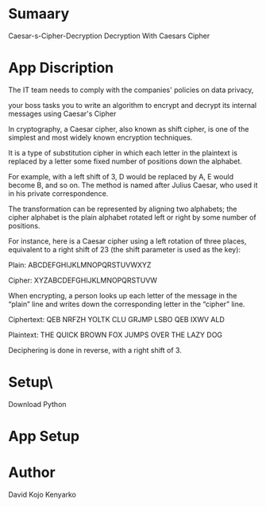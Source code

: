 # Sumaary
Caesar-s-Cipher-Decryption
Decryption With Caesars Cipher
# App Discription
The IT team needs to comply with the companies' policies on data privacy,  

your boss tasks you to write an algorithm to encrypt and decrypt its internal messages using Caesar's Cipher

In cryptography, a Caesar cipher, also known as shift cipher, is one of the simplest and most widely known encryption techniques. 

It is a type of substitution cipher in which each letter in the plaintext is replaced by a letter some fixed number of positions down the alphabet. 

For example, with a left shift of 3, D would be replaced by A, E would become B, and so on. The method is named after Julius Caesar, who used it in his private correspondence.

The transformation can be represented by aligning two alphabets; the cipher alphabet is the plain alphabet rotated left or right by some number of positions. 

For instance, here is a Caesar cipher using a left rotation of three places, equivalent to a right shift of 23 (the shift parameter is used as the key):

Plain:  ABCDEFGHIJKLMNOPQRSTUVWXYZ

Cipher: XYZABCDEFGHIJKLMNOPQRSTUVW

When encrypting, a person looks up each letter of the message in the “plain” line and writes down the corresponding letter in the “cipher” line.



Ciphertext: QEB NRFZH YOLTK CLU GRJMP LSBO QEB IXWV ALD

Plaintext:  THE QUICK BROWN FOX JUMPS OVER THE LAZY DOG

Deciphering is done in reverse, with a right shift of 3.
# Setup\
Download Python
# App Setup
# Author 
David Kojo Kenyarko
